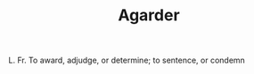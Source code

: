 ---
title: Agarder
letter: A
permalink: "/definitions/bld-agarder.html"
body: L. Fr. To award, adjudge, or determine; to sentence, or condemn
published_at: '2018-07-07'
source: Black's Law Dictionary 2nd Ed (1910)
layout: post
---
